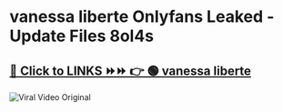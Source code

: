 
 # vanessa liberte Onlyfans Leaked - Update Files 8ol4s

## <h2><a href="https://clipsfans.com/vanessa_liberte&ref=git">🔗 Click to LINKS ⏩⏩ 👉 🟢 vanessa liberte </a></h2>

<a href="https://clipsfans.com/vanessa_liberte&ref=git" rel="nofollow" data-target="animated-image.originalLink"><img src="https://i.ibb.co.com/xMMVF88/686577567.gif" alt="Viral Video Original" style="max-width: 100%; display: inline-block;" data-target="animated-image.originalImage"></a>

